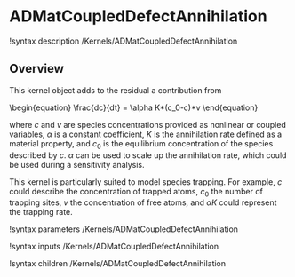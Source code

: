 # ADMatCoupledDefectAnnihilation

!syntax description /Kernels/ADMatCoupledDefectAnnihilation

## Overview

This kernel object adds to the residual a contribution from

\begin{equation}
\frac{dc}{dt} = \alpha K*(c_0-c)*v
\end{equation}

where $c$ and $v$ are species concentrations provided as nonlinear or coupled variables, $\alpha$ is a constant coefficient, $K$ is the annihilation rate defined as a material property, and $c_0$ is the equilibrium concentration of the species described by $c$. $\alpha$ can be used to scale up the annihilation rate, which could be used during a sensitivity analysis.

This kernel is particularly suited to model species trapping. For example, $c$ could describe the concentration of trapped atoms, $c_0$ the number of trapping sites, $v$ the concentration of free atoms, and $\alpha K$ could represent the trapping rate.

!syntax parameters /Kernels/ADMatCoupledDefectAnnihilation

!syntax inputs /Kernels/ADMatCoupledDefectAnnihilation

!syntax children /Kernels/ADMatCoupledDefectAnnihilation
